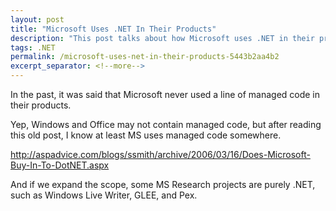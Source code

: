 ```yaml
---
layout: post
title: "Microsoft Uses .NET In Their Products"
description: "This post talks about how Microsoft uses .NET in their products."
tags: .NET
permalink: /microsoft-uses-net-in-their-products-5443b2aa4b2
excerpt_separator: <!--more-->
---
```


In the past, it was said that Microsoft never used a line of managed code in their products.

Yep, Windows and Office may not contain managed code, but after reading this old post, I know at least MS uses managed code somewhere.

http://aspadvice.com/blogs/ssmith/archive/2006/03/16/Does-Microsoft-Buy-In-To-DotNET.aspx

And if we expand the scope, some MS Research projects are purely .NET, such as Windows Live Writer, GLEE, and Pex.
<!--more-->